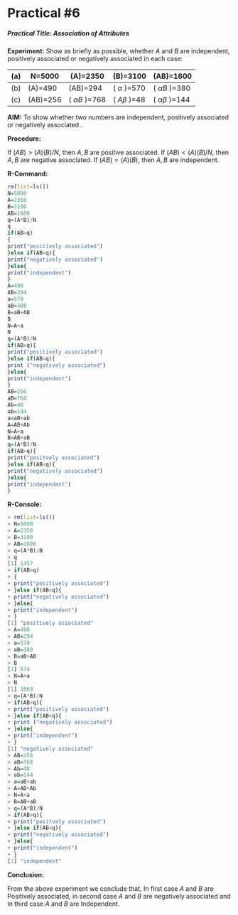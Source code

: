 # Practical #6

##### Practical Title: Association of Attributes

**Experiment:** Show as briefly as possible, whether  $A$ and $B$ are independent, positively associated or negatively associated  in each case:

| (a)  | N=5000   | (A)=2350         | (B)=3100       | (AB)=1600            |
| ---- | -------- | ---------------- | -------------- | -------------------- |
| (b)  | (A)=490  | (AB)=294         | ( $\alpha$ )=570 | ( $\alpha B$ )=380     |
| (c)  | (AB)=256 | ( $\alpha B$ )=768 | ( $A\beta$ )=48  | ( $\alpha \beta$ )=144 |

**AIM:** To show whether two numbers are independent, positively associated or negatively associated .

**Procedure:** 

If $(AB) > (A)(B)/N$, then $A, B$ are positive associated.
If $(AB)<(A)(B)/N,$ then $A, B$ are negative associated.
If $(AB)=(A)(B),$ then $A,B$ are independent.

**R-Command:** 

```r
rm(list=ls())
N=5000
A=2350
B=3100
AB=1600
q=(A*B)/N
q
if(AB>q)
{
print("positively associated")
}else if(AB<q){
print("negatively associated")
}else{
print("independent")
}
A=490
AB=294
a=570
aB=380
B=aB+AB
B
N=A+a
N
q=(A*B)/N
if(AB>q){
print("positively associated")
}else if(AB<q){
print ("negatively associated")
}else{
print("independent")
}
AB=256
aB=768
Ab=48
ab=144
a=aB+ab
A=AB+Ab
N=A+a
B=AB+aB
q=(A*B)/N
if(AB>q){
print("positvely associated")
}else if(AB<q){
print("negatively associated")
}else{
print("independent")
}
```



**R-Console:**

```R
> rm(list=ls())
> N=5000
> A=2350
> B=3100
> AB=1600
> q=(A*B)/N
> q
[1] 1457
> if(AB>q)
+ {
+ print("positively associated")
+ }else if(AB<q){
+ print("negatively associated")
+ }else{
+ print("independent")
+ }
[1] "positively associated"
> A=490
> AB=294
> a=570
> aB=380
> B=aB+AB
> B
[1] 674
> N=A+a
> N
[1] 1060
> q=(A*B)/N
> if(AB>q){
+ print("positively associated")
+ }else if(AB<q){
+ print ("negatively associated")
+ }else{
+ print("independent")
+ }
[1] "negatively associated"
> AB=256
> aB=768
> Ab=48
> ab=144
> a=aB+ab
> A=AB+Ab
> N=A+a
> B=AB+aB
> q=(A*B)/N
> if(AB>q){
+ print("positvely associated")
+ }else if(AB<q){
+ print("negatively associated")
+ }else{
+ print("independent")
+ }
[1] "independent"
```

**Conclusion:** 

From the above experiment we conclude that, In first case $A$ and $B$ are Positively associated, in second case $A$ and $B$ are negatively associated and in third case $A$ and $B$ are Independent.
